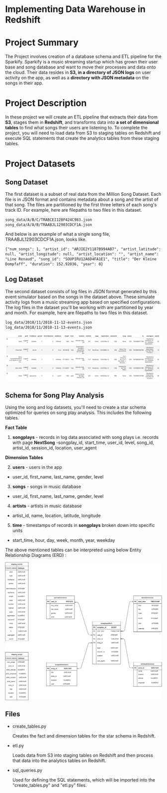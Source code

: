 # **Implementing Data Warehouse in Redshift**

# Project Summary
The Project involves creation of a database schema and ETL pipeline for the Sparkify.
Sparkify is a music streaming startup which has grown their user base and song database and want to move their processes and data onto the cloud. Their data resides in **S3, in a directory of JSON logs** on user activity on the app, as well as a **directory with JSON metadata** on the songs in their app.

# **Project Description**
In these project we will create an ETL pipeline that extracts their data from **S3**, stages them in **Redshift**, and transforms data into **a set of dimensional tables** to find what songs their users are listening to. To complete the project, you will need to load data from S3 to staging tables on Redshift and execute SQL statements that create the analytics tables from these staging tables.

# **Project Datasets**
## **Song Dataset**
The first dataset is a subset of real data from the Million Song Dataset. Each file is in JSON format and contains metadata about a song and the artist of that song. The files are partitioned by the first three letters of each song's track ID. For example, here are filepaths to two files in this dataset.
```
song_data/A/B/C/TRABCEI128F424C983.json
song_data/A/A/B/TRAABJL12903CDCF1A.json
```
And below is an example of what a single song file, TRAABJL12903CDCF1A.json, looks like.
```
{"num_songs": 1, "artist_id": "ARJIE2Y1187B994AB7", "artist_latitude": null, "artist_longitude": null, "artist_location": "", "artist_name": "Line Renaud", "song_id": "SOUPIRU12A6D4FA1E1", "title": "Der Kleine Dompfaff", "duration": 152.92036, "year": 0}
```

## **Log Dataset**
The second dataset consists of log files in JSON format generated by this event simulator based on the songs in the dataset above. These simulate activity logs from a music streaming app based on specified configurations.
The log files in the dataset you'll be working with are partitioned by year and month. For example, here are filepaths to two files in this dataset.
```
log_data/2018/11/2018-11-12-events.json
log_data/2018/11/2018-11-13-events.json
```
![And below is an example of what the data in a log file, 2018-11-12-events.json, looks like.](images/log-data.png)

## **Schema for Song Play Analysis**
Using the song and log datasets, you'll need to create a star schema optimized for queries on song play analysis. This includes the following tables.

**Fact Table**
1. **songplays** - records in log data associated with song plays i.e. records with page **NextSong**
  -songplay_id, start_time, user_id, level, song_id, artist_id, session_id, location, user_agent

**Dimension Tables**

2. **users** - users in the app
  - user_id, first_name, last_name, gender, level

3. **songs** - songs in music database
  - user_id, first_name, last_name, gender, level

4. **artists** - artists in music database
  - artist_id, name, location, latitude, longitude

5. **time** - timestamps of records in **songplays** broken down into specific units
  - start_time, hour, day, week, month, year, weekday

The above mentioned tables can be interpreted using below Entity Relationship Diagrams (ERD) :

![ERD](images/erd.png)

## **Files**
- create_tables.py

  Creates the fact and dimension tables for the star schema in Redshift.

- etl.py

  Loads data from S3 into staging tables on Redshift and then process that data into the analytics tables on Redshift.

- sql_queries.py

  Used for defining the SQL statements, which will be imported into the "create_tables.py" and "etl.py" files.
